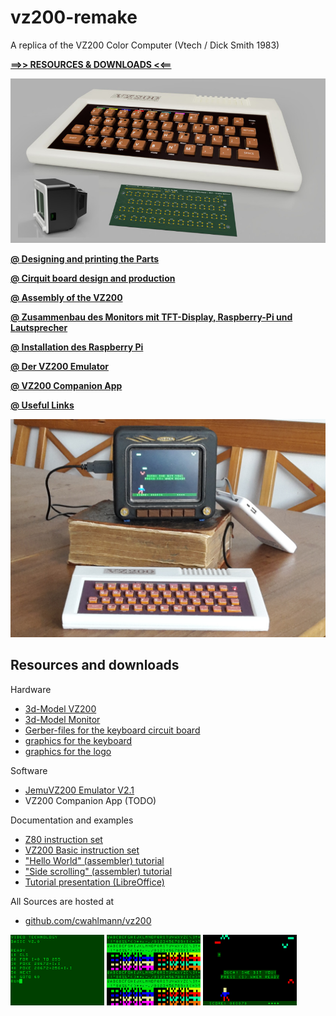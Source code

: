 # vz200-remake
A replica of the VZ200 Color Computer (Vtech / Dick Smith 1983)

**[==>> RESOURCES & DOWNLOADS <<==](#resources-and-downloads)** 

![Teaser](../images/vz200-teaser.jpg "VZ200 - 70%")

**[@ Designing and printing the Parts](01_print.md)**

**[@ Cirquit board design and production](02_cirquitboarddesign.md)**

**[@ Assembly of the VZ200](03_assembly_vz200.md)**

**[@ Zusammenbau des Monitors mit TFT-Display, Raspberry-Pi und Lautsprecher](04_assembly_monitor.md)**

**[@ Installation des Raspberry Pi](05_installation.md)**

**[@ Der VZ200 Emulator](06_emulator.md)**

**[@ VZ200 Companion App](apps/README.md)**

**[@ Useful Links](08_links.md)**

![Prototyp](../images/resized/VZ200-komplett-5Zoll-Monitor-TheHunter.jpg "VZ200 - 70%")

## Resources and downloads

Hardware
* [3d-Model VZ200](resources/3d-model/vz200.f3d)
* [3d-Model Monitor](resources/3d-model/Monitor_5-Zoll.f3d) 
* [Gerber-files for the keyboard circuit board](resources/gerber/vz200-keyboard-layout.zip)
* [graphics for the keyboard](resources/aufkleber/Aufkleber-2x70perc.png)
* [graphics for the logo](resources/aufkleber/logo_7x70perc_A4.png)

Software
* [JemuVZ200 Emulator V2.1](resources/releases/JemuVZ200-2.1.zip)
* VZ200 Companion App (TODO)

Documentation and examples
* [Z80 instruction set](resources/doc/z80.pdf)
* [VZ200 Basic instruction set](resources/doc/VZ200-Basic.pdf)
* ["Hello World" (assembler) tutorial](resources/doc/tutorial/hello-world-asm-tutorial.pdf)
* ["Side scrolling" (assembler) tutorial](resources/doc/tutorial/side-scroll-asm-tutorial.pdf)
* [Tutorial presentation (LibreOffice)](resources/doc/tutorial/VZ200-tutorial.odp)

All Sources are hosted at
* [github.com/cwahlmann/vz200](https://github.com/cwahlmann/vz200)

![Screenshot_02](../images/screenshot_02.png "Basic Programming")
![Screenshot_03](../images/screenshot_03.png "Charset")
![Screenshot_05](../images/screenshot_05.png "the hunter - bit by a bat")

